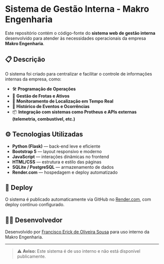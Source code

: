 # Sistema de Gestão Interna - Makro Engenharia

Este repositório contém o código-fonte do **sistema web de gestão interna** desenvolvido para atender às necessidades operacionais da empresa **Makro Engenharia**.

## 📋 Descrição

O sistema foi criado para centralizar e facilitar o controle de informações internas da empresa, como:

- 🛠 **Programação de Operações**
- 🚛 **Gestão de Frotas e Ativos**
- 📍 **Monitoramento de Localização em Tempo Real**
- 📑 **Histórico de Eventos e Ocorrências**
- 📦 **Integração com sistemas como Protheus e APIs externas (telemetria, combustível, etc.)**

## ⚙️ Tecnologias Utilizadas

- **Python (Flask)** — back-end leve e eficiente
- **Bootstrap 5** — layout responsivo e moderno
- **JavaScript** — interações dinâmicas no frontend
- **HTML/CSS** — estrutura e estilo das páginas
- **SQLite / PostgreSQL** — armazenamento de dados
- **Render.com** — hospedagem e deploy automatizado

## 🚀 Deploy

O sistema é publicado automaticamente via GitHub no [Render.com](https://render.com), com deploy contínuo configurado.

## 👨‍💻 Desenvolvedor

Desenvolvido por [Francisco Erick de Oliveira Sousa](https://github.com/feos96) para uso interno da Makro Engenharia.

---

> ⚠️ **Aviso:** Este sistema é de uso interno e não está disponível publicamente.
